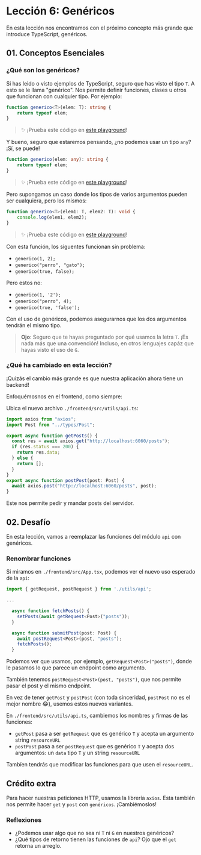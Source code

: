 # Lección 6: Genéricos

En esta lección nos encontramos con el próximo concepto más grande que introduce TypeScript, genéricos.

## 01. Conceptos Esenciales

### ¿Qué son los genéricos?

Si has leido o visto ejemplos de TypeScript, seguro que has visto el tipo `T`. A esto se le llama "genérico". Nos permite definir funciones, clases u otros que funcionan con cualquier tipo. Por ejemplo:

```typescript
function generico<T>(elem: T): string {
    return typeof elem;
}
```

> ✨ ¡Prueba este código en [este playground](https://www.typescriptlang.org/play?#code/GYVwdgxgLglg9mABAcwKZlQJxhOAeAFQD4AKVAG1QFsAuRAgSjoGcpsxlEBvAKEX8SZUUEJiRQAngAdUcYIgrUA3DwC+QA)!

Y bueno, seguro que estaremos pensando, ¿no podemos usar un tipo `any`? ¡Sí, se puede!

```typescript
function generico(elem: any): string {
    return typeof elem;
}
```

> ✨ ¡Prueba este código en [este playground](https://www.typescriptlang.org/play?#code/GYVwdgxgLglg9mABAcwKZlQJxhOAKVAG1QFsAuRAQzAE8BKCgZymzGUQG8AoRXxTVFBCYkUGgAdUcYIiKkA3FwC+QA)!

Pero supongamos un caso donde los tipos de varios argumentos pueden ser cualquiera, pero los mismos:

```typescript
function generico<T>(elem1: T, elem2: T): void {
    console.log(elem1, elem2);
}
```

> ✨ ¡Prueba este código en [este playground](https://www.typescriptlang.org/play?#code/GYVwdgxgLglg9mABAcwKZlQJxhOAeAFQD4AKVAG1QFsBGALkQIBpELqAmBggSgYDc4MACaIA3gChEUxLjABnOJQB05OMjKVaLNlXbcA3OIC+QA)!

Con esta función, los siguentes funcionan sin problema:
- `generico(1, 2);`
- `generico("perro", "gato");`
- `generico(true, false);`

Pero estos no:
- `generico(1, '2');`
- `generico("perro", 4);`
- `generico(true, 'false');`

Con el uso de genéricos, podemos asegurarnos que los dos argumentos tendrán el mismo tipo.

> **Ojo**: Seguro que te hayas preguntado por qué usamos la letra `T`. ¡Es nada más que una convención! Incluso, en otros lenguajes capáz que hayas visto el uso de `G`.

### ¿Qué ha cambiado en esta lección?

¡Quizás el cambio más grande es que nuestra aplicación ahora tiene un backend!

Enfoquémosnos en el frontend, como siempre:

Ubica el nuevo archivo `./frontend/src/utils/api.ts`:

```typescript
import axios from "axios";
import Post from "../types/Post";

export async function getPosts() {
  const res = await axios.get("http://localhost:6060/posts");
  if (res.status === 200) {
    return res.data;
  } else {
    return [];
  }
}
export async function postPost(post: Post) {
  await axios.post("http://localhost:6060/posts", post);
}
```

Este nos permite pedir y mandar posts del servidor.

## 02. Desafío

En esta lección, vamos a reemplazar las funciones del módulo `api` con genéricos.

### Renombrar funciones

Si miramos en `./frontend/src/App.tsx`, podemos ver el nuevo uso esperado de la `api`:

```typescript
import { getRequest, postRequest } from './utils/api';

...

  async function fetchPosts() {
    setPosts(await getRequest<Post>("posts"));
  }

  async function submitPost(post: Post) {
    await postRequest<Post>(post, "posts");
    fetchPosts();
  }
```

Podemos ver que usamos, por ejemplo, `getRequest<Post>("posts")`, donde le pasamos lo que parece un endpoint como argumento.

También tenemos `postRequest<Post>(post, "posts")`, que nos permite pasar el post y el mismo endpoint.

En vez de tener `getPost` y `postPost` (con toda sinceridad, `postPost` no es el mejor nombre 😂), usemos estos nuevos variantes.

En `./frontend/src/utils/api.ts`, cambiemos los nombres y firmas de las funciones:

- `getPost` pasa a ser `getRequest` que es genérico `T` y acepta un argumento string `resourceURL`
- `postPost` pasa a ser `postRequest` que es genérico `T` y acepta dos argumentos: un `data` tipo `T` y un string `resourceURL`

Tambíen tendrás que modificar las funciones para que usen el `resourceURL`. 

## Crédito extra

Para hacer nuestras peticiones HTTP, usamos la librería `axios`. Esta también nos permite hacer `get` y `post` con `genéricos`. ¡Cambiémoslos!

### Reflexiones

- ¿Podemos usar algo que no sea ni `T` ni `G` en nuestros genéricos?
- ¿Qué tipos de retorno tienen las funciones de `api`? Ojo que el `get` retorna un arreglo.
